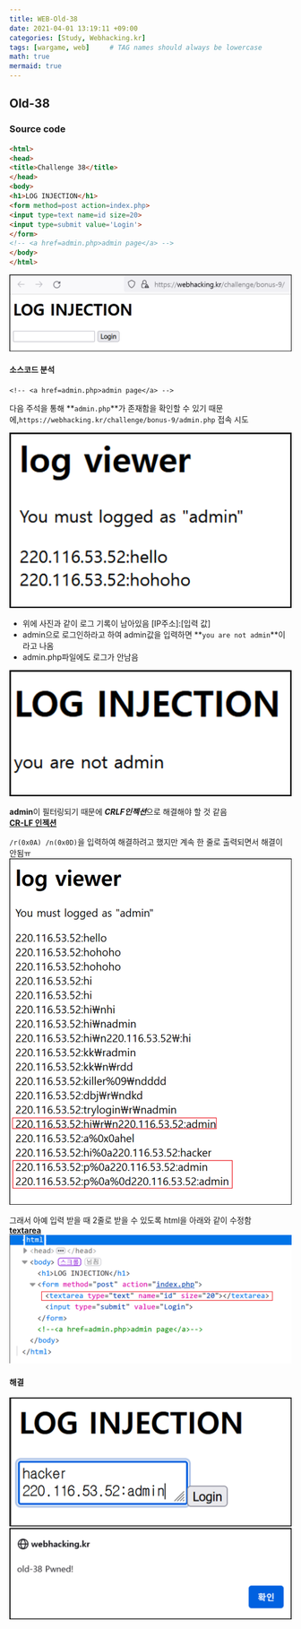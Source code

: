 ```yaml
---
title: WEB-Old-38
date: 2021-04-01 13:19:11 +09:00
categories: [Study, Webhacking.kr]
tags: [wargame, web]     # TAG names should always be lowercase
math: true
mermaid: true
---
```


## Old-38
### Source code
```html
<html>
<head>
<title>Challenge 38</title>
</head>
<body>
<h1>LOG INJECTION</h1>
<form method=post action=index.php>
<input type=text name=id size=20>
<input type=submit value='Login'>
</form>
<!-- <a href=admin.php>admin page</a> -->
</body>
</html>
```
![](assets/img/_POST/WEB-Old-38/image1.png)

#### 소스코드 분석

```
<!-- <a href=admin.php>admin page</a> -->
```
다음 주석을 통해 **`admin.php`**가 존재함을 확인할 수 있기 때문에,`https://webhacking.kr/challenge/bonus-9/admin.php` 접속 시도 <br>

![](assets/img/_POST/WEB-Old-38/image2.png)
- 위에 사진과 같이 로그 기록이 남아있음 [IP주소]:[입력 값] <br>
- admin으로 로그인하라고 하여 admin값을 입력하면 **`you are not admin`**이라고 나옴<br>
- admin.php파일에도 로그가 안남음

![](assets/img/_POST/WEB-Old-38/image3.png)

**admin**이 필터링되기 때문에 ***CRLF인젝션***으로 해결해야 할 것 같음<br>
[**CR-LF 인젝션**](https://owasp.org/www-community/vulnerabilities/CRLF_Injection)

`/r(0x0A) /n(0x0D)`을 입력하여 해결하려고 했지만 계속 한 줄로 출력되면서 해결이 안됨ㅠ
![](assets/img/_POST/WEB-Old-38/image4.png)

그래서 아예 입력 받을 때 2줄로 받을 수 있도록 html을 아래와 같이 수정함<br>
[**textarea**](https://www.tcpschool.com/html-tags/textarea#google_vignette)
![](assets/img/_POST/WEB-Old-38/image5.png)


#### 해결
![](assets/img/_POST/WEB-Old-38/image6.png)
![](assets/img/_POST/WEB-Old-38/image7.png)
